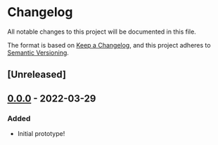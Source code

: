 # Changelog

All notable changes to this project will be documented in this file.

The format is based on [Keep a Changelog](https://keepachangelog.com/en/1.0.0/),
and this project adheres to [Semantic Versioning](https://semver.org/spec/v2.0.0.html).

## [Unreleased]

## [0.0.0] - 2022-03-29

### Added

- Initial prototype!

[0.0.0]: https://github.com/sethvincent/hypergeojson/releases/tag/v0.0.0

